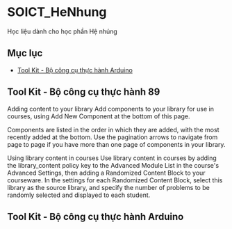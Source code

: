 # SOICT_HeNhung
Học liệu dành cho học phần Hệ nhúng

## Mục lục

- [Tool Kit - Bộ công cụ thực hành Arduino](#tool-kit-bộ-công-cụ-thực-hành-arduino)


## Tool Kit - Bộ công cụ thực hành 89

Adding content to your library
Add components to your library for use in courses, using Add New Component at the bottom of this page.

Components are listed in the order in which they are added, with the most recently added at the bottom. Use the pagination arrows to navigate from page to page if you have more than one page of components in your library.

Using library content in courses
Use library content in courses by adding the library_content policy key to the Advanced Module List in the course's Advanced Settings, then adding a Randomized Content Block to your courseware. In the settings for each Randomized Content Block, select this library as the source library, and specify the number of problems to be randomly selected and displayed to each student.


## Tool Kit - Bộ công cụ thực hành Arduino
